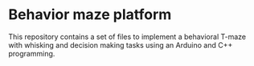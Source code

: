 Behavior maze platform
======================

This repository contains a set of files to implement a behavioral T-maze with whisking and decision making tasks using an Arduino and C++ programming. 